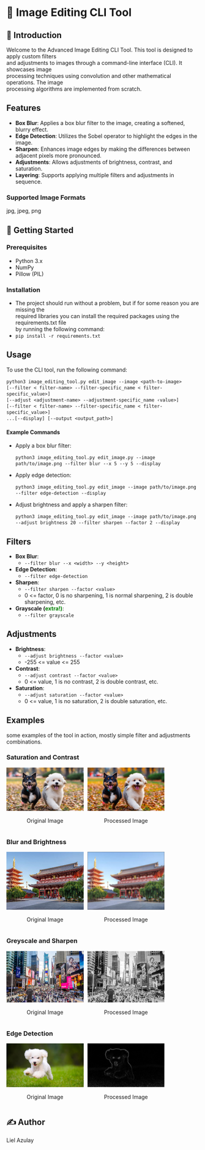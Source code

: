 # 🌄 Image Editing CLI Tool 

## 👋 Introduction

Welcome to the Advanced Image Editing CLI Tool. This tool is designed to apply custom filters <br> 
and adjustments to images through a command-line interface (CLI). It showcases image <br>
processing techniques using convolution and other mathematical operations. The image <br>
processing algorithms are implemented from scratch.

## Features

- **Box Blur**: Applies a box blur filter to the image, creating a softened, blurry effect.
- **Edge Detection**: Utilizes the Sobel operator to highlight the edges in the image.
- **Sharpen**: Enhances image edges by making the differences between adjacent pixels more pronounced.
- **Adjustments**: Allows adjustments of brightness, contrast, and saturation.
- **Layering**: Supports applying multiple filters and adjustments in sequence.

### Supported Image Formats
jpg, jpeg, png

## 🏁 Getting Started

### Prerequisites

- Python 3.x
- NumPy
- Pillow (PIL)
### Installation
- The project should run without a problem, but if for some reason you are missing the <br>
required libraries  you can install the required packages using the requirements.txt file <br>
by running the following command:
- `pip install -r requirements.txt`

## Usage

To use the CLI tool, run the following command:

```
python3 image_editing_tool.py edit_image --image <path-to-image> 
[--filter < filter-name> --filter-specific_name < filter-specific_value>]
[--adjust <adjustment-name> --adjustment-specific_name ‹value>] 
[--filter < filter-name> --filter-specific_name < filter-specific_value>]
...[--display] [--output <output_path>]
```

#### Example Commands

- Apply a box blur filter:
  ```
  python3 image_editing_tool.py edit_image.py --image path/to/image.png --filter blur --x 5 --y 5 --display
  ```

- Apply edge detection:
  ```
  python3 image_editing_tool.py edit_image --image path/to/image.png --filter edge-detection --display
  ```

- Adjust brightness and apply a sharpen filter:
  ```
  python3 image_editing_tool.py edit_image --image path/to/image.png --adjust brightness 20 --filter sharpen --factor 2 --display
  ```

## Filters

- **Box Blur**:
  - `--filter blur --x <width> --y <height>`
- **Edge Detection**:
  - `--filter edge-detection`
- **Sharpen**:
  - `--filter sharpen --factor <value>`
  - 0 <= factor, 0 is no sharpening, 1 is normal sharpening, 2 is double sharpening, etc.
- **Grayscale (<span style="color:green;">extra!)**:
  - `--filter grayscale`

## Adjustments

- **Brightness**:
  - `--adjust brightness --factor <value>`
  - -255 <= value <= 255
- **Contrast**:
  - `--adjust contrast --factor <value>`
  - 0 <= value, 1 is no contrast, 2 is double contrast, etc.
- **Saturation**:
  - `--adjust saturation --factor <value>`
  - 0 <= value, 1 is no saturation, 2 is double saturation, etc.

## Examples
some examples of the tool in action, mostly simple filter and adjustments combinations.

### Saturation and Contrast

<div style="display: flex; flex-direction: row; gap: 2%;">
  <div style="text-align: center; width: 40%;">
    <img src="example_images/dogs_original.jpg" alt="original" style="width: 100%;">
    <p>Original Image</p>
  </div>
  <div style="text-align: center; width: 40%;">
    <img src="example_images/dogs_processed.jpg" alt="processed" style="width: 100%;">
    <p>Processed Image</p>
  </div>
</div>

### Blur and Brightness
<div style="display: flex; flex-direction: row; gap: 2%;">
  <div style="text-align: center; width: 40%;">
    <img src="example_images/tokyo_original.jpg" alt="original" style="width: 100%;">
    <p>Original Image</p>
  </div>
  <div style="text-align: center; width: 40%;">
    <img src="example_images/tokyo_processed.jpg" alt="processed" style="width: 100%;">
    <p>Processed Image</p>
  </div>
</div>

### Greyscale and Sharpen
<div style="display: flex; flex-direction: row; gap: 2%;">
  <div style="text-align: center; width: 40%;">
    <img src="example_images/times_square_original.jpg" alt="original" style="width: 100%;">
    <p>Original Image</p>
  </div>
  <div style="text-align: center; width: 40%;">
    <img src="example_images/times_square_processed.jpg" alt="processed" style="width: 100%;">
    <p>Processed Image</p>
  </div>
</div>

### Edge Detection
<div style="display: flex; flex-direction: row; gap: 2%;">
  <div style="text-align: center; width: 40%;">
    <img src="example_images/one_dog_original.jpg" alt="original" style="width: 100%;">
    <p>Original Image</p>
  </div>
  <div style="text-align: center; width: 40%;">
    <img src="example_images/one_dog_processed.jpg" alt="processed" style="width: 100%;">
    <p>Processed Image</p>
  </div>
</div>

## ✍️ Author
Liel Azulay
